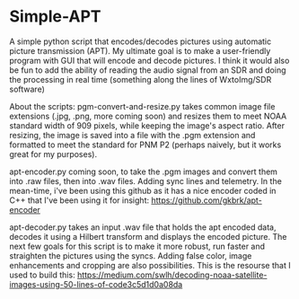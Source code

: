 # Simple-APT
A simple python script that encodes/decodes pictures using automatic picture transmission (APT). My ultimate goal is to make a user-friendly program with GUI that will encode and decode pictures. I think it would also be fun to add the ability of reading the audio signal from an SDR and doing the processing in real time (something along the lines of WxtoImg/SDR software)

About the scripts:
pgm-convert-and-resize.py takes common image file extensions (.jpg, .png, more coming soon) and resizes them to meet NOAA standard width of 909 pixels, while keeping the image's aspect ratio. After resizing, the image is saved into a file with the .pgm extension and formatted to meet the standard for PNM P2 (perhaps naively, but it works great for my purposes).

apt-encoder.py coming soon, to take the .pgm images and convert them into .raw files, then into .wav files. Adding sync lines and telemetry. In the mean-time, i've been using this github as it has a nice encoder coded in C++ that I've been using it for insight:
https://github.com/gkbrk/apt-encoder

apt-decoder.py takes an input .wav file that holds the apt encoded data, decodes it using a Hilbert transform and displays the encoded picture. The next few goals for this script is to make it more robust, run faster and straighten the pictures using the syncs. Adding false color, image enhancements and cropping are also possibilities. This is the resourse that I used to build this:
https://medium.com/swlh/decoding-noaa-satellite-images-using-50-lines-of-code3c5d1d0a08da
